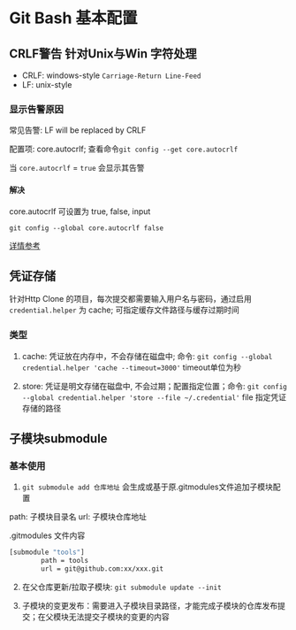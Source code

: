 # Git Bash 基本配置

## CRLF警告 针对Unix与Win 字符处理

- CRLF: windows-style `Carriage-Return Line-Feed`
- LF: unix-style

### 显示告警原因

常见告警: LF will be replaced by CRLF

配置项: core.autocrlf; 查看命令`git config --get core.autocrlf`

当 `core.autocrlf` = `true` 会显示其告警

#### 解决

core.autocrlf 可设置为 true, false, input

`git config --global core.autocrlf false`

[详情参考](https://stackoverflow.com/questions/1967370/git-replacing-lf-with-crlf)

## 凭证存储

针对Http Clone 的项目，每次提交都需要输入用户名与密码，通过启用`credential.helper` 为 cache; 可指定缓存文件路径与缓存过期时间

### 类型

1. cache: 凭证放在内存中，不会存储在磁盘中; 命令: `git config --global credential.helper 'cache --timeout=3000'` timeout单位为秒

2. store: 凭证是明文存储在磁盘中, 不会过期；配置指定位置；命令: `git config --global credential.helper 'store --file ~/.credential'` file 指定凭证存储的路径

## 子模块submodule

### 基本使用

1. `git submodule add 仓库地址` 会生成或基于原.gitmodules文件追加子模块配置

path: 子模块目录名
url: 子模块仓库地址

.gitmodules 文件内容

```sh
[submodule "tools"]
        path = tools
        url = git@github.com:xx/xxx.git
```

2. 在父仓库更新/拉取子模块: `git submodule update --init`

3. 子模块的变更发布：需要进入子模块目录路径，才能完成子模块的仓库发布提交；在父模块无法提交子模块的变更的内容


